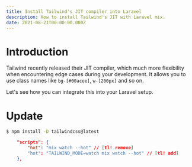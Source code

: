 ```yaml
---
title: Install Tailwind's JIT compiler into Laravel
description: How to install Tailwind's JIT with Laravel mix.
date: 2021-08-21T00:00:00.000Z
---
```


# Introduction

Tailwind recently released their JIT compiler, which much more flexibility
when encountering edge cases during your development. It allows you to use
class names like `bg-[#00acee]`, `w-[200px]` and so on.

Let's see how you can integrate this into your Laravel setup.

# Update
```sh
$ npm install -D tailwindcss@latest
```

    
```json
    "scripts": {
        "hot": "mix watch --hot" // [tl! remove]
        "hot": "TAILWIND_MODE=watch mix watch --hot" // [tl! add]
    },
```
